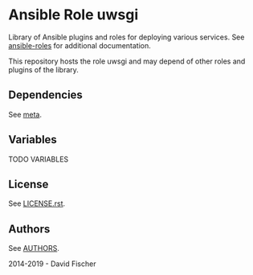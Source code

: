# Ansible Role uwsgi

Library of Ansible plugins and roles for deploying various services.
See [ansible-roles](https://github.com/davidfischer-ch/ansible-roles) for additional documentation.

This repository hosts the role uwsgi and may depend of other roles and plugins of the library.

## Dependencies

See [meta](meta/main.yml).

## Variables

TODO VARIABLES

## License

See [LICENSE.rst](LICENSE.rst).

## Authors

See [AUTHORS](AUTHORS).

2014-2019 - David Fischer
